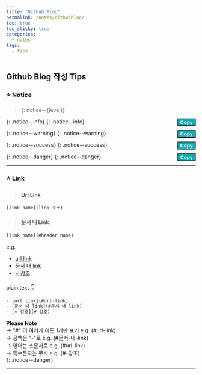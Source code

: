 ```yaml
---
title: "Github Blog"
permalink: /notes/githubblog/
toc: true
toc_sticky: true
categories:
  - notes 
tags:
  - tips
---
```


## Github Blog 작성 Tips  
### ⭐ Notice
> {: notice--{level}}

\{: .notice--info}<button class="copy">Copy</button>
{: .notice--info}

\{: .notice--warning}<button class="copy">Copy</button>
{: .notice--warning}

\{: .notice--success}<button class="copy">Copy</button>
{: .notice--success}

\{: .notice--danger}<button class="copy">Copy</button>
{: .notice--danger}

---

### ⭐️ Link
> #### Url Link
```javascript
[link name](link 주소)
```

> #### 문서 내 Link
```javascript
[link name](#header name)
```

e.g.
- [url link](#url-link)
- [문서 내 link](#문서-내-link)
- [⭐️ 강조](#️-강조)

plain text 👇
```javascript
- [url link](#url-link)
- [문서 내 link](#문서-내-link)
- [⭐️ 강조](#️-강조)
```
        
**Please Note**   
→ "#" 이 여러개 여도 1개만 표기 e.g. (#url-link)  
→ 공백은 "-"로 e.g. (#문서-내-link)  
→ 영어는 소문자로 e.g. (#url-link)  
→ 특수문자는  무시 e.g. (#️-강조)  
{: .notice--danger}

---

<style>
.copy{float: right; background-color: #00adb5; color: white; font-weight: bolder;}
</style>

<script>

document.addEventListener("DOMContentLoaded", function(){

  $(".copy").bind("click", function(){
  
    var _this = $(this);
    var thisText = _this.text();
    var copyText = _this.parent().text().replace(thisText, '').trim();
    var tempElem = document.createElement('textarea');
    tempElem.value = copyText;  
    document.body.appendChild(tempElem);
  
    tempElem.select();
    document.execCommand("copy");
    document.body.removeChild(tempElem);

    _this.text("You've just gotten this word!");
  
    setTimeout(function() {
      _this.text("Copy");
    }, 700);
  });
});
</script>
